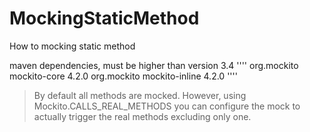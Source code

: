 # MockingStaticMethod

How to mocking static method

maven dependencies, must be higher than version 3.4
''''
<dependency>
<groupId>org.mockito</groupId>
<artifactId>mockito-core</artifactId>
<version>4.2.0</version>
</dependency>
<dependency>
<groupId>org.mockito</groupId>
<artifactId>mockito-inline</artifactId>
<version>4.2.0</version>
</dependency>
''''

> By default all methods are mocked. However, using Mockito.CALLS_REAL_METHODS you can configure the mock to actually trigger the real methods excluding only one.